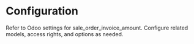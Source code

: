# Configuration

Refer to Odoo settings for sale_order_invoice_amount. Configure related models, access rights, and options as needed.
